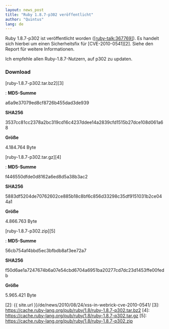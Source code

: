 ```yaml
---
layout: news_post
title: "Ruby 1.8.7-p302 veröffentlicht"
author: "Quintus"
lang: de
---
```


Ruby 1.8.7-p302 ist veröffentlicht worden ([\[ruby-talk:367769\]][1]).
Es handelt sich hierbei um einen Sicherheitsfix für [CVE-2010-0541][2].
Siehe den Report für weitere Informationen.

Ich empfehle allen Ruby-1.8.7-Nutzern, auf p302 zu updaten.

### Download

[ruby-1.8.7-p302.tar.bz2][3]

: **MD5-Summe**

  a6a9e37079ed8cf8726b455dad3de939

  **SHA256**

  3537cc81cc2378a2bc319cd16c4237ddee14a2839cfd1515b27dce108d061a68

  **Größe**

  4\.184.764 Byte

[ruby-1.8.7-p302.tar.gz][4]

: **MD5-Summe**

  f446550dfde0d8162a6ed8d5a38b3ac2

  **SHA256**

  5883df5204de70762602ce885b18c8bf6c856d33298c35df9151031b2ce044a1

  **Größe**

  4\.866.763 Byte

[ruby-1.8.7-p302.zip][5]

: **MD5-Summe**

  56cb754af4bbd5ec3bfbdb8af3ee72a7

  **SHA256**

  f50d6ae1a7247674b6a07e54cbd6704a6951ba20277cd7dc23d1453ffe00fedb

  **Größe**

  5\.965.421 Byte



[1]: https://blade.ruby-lang.org/ruby-talk/367769
[2]: {{ site.url }}/de/news/2010/08/24/xss-in-webrick-cve-2010-0541/
[3]: https://cache.ruby-lang.org/pub/ruby/1.8/ruby-1.8.7-p302.tar.bz2
[4]: https://cache.ruby-lang.org/pub/ruby/1.8/ruby-1.8.7-p302.tar.gz
[5]: https://cache.ruby-lang.org/pub/ruby/1.8/ruby-1.8.7-p302.zip
